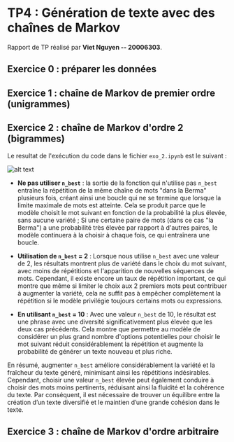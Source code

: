 
# TP4 : Génération de texte avec des chaînes de Markov

Rapport de TP réalisé par __Viet Nguyen -- 20006303__.

## Exercice 0 : préparer les données




## Exercice 1 : chaîne de Markov de premier ordre (unigrammes)




## Exercice 2 : chaîne de Markov d'ordre 2 (bigrammes)

Le resultat de l'exécution du code dans le fichier `exo_2.ipynb` est le suivant :

![alt text](screenshot/screenshot_bigram.png)

- **Ne pas utiliser `n_best`** : la sortie de la fonction qui n'utilise pas `n_best` entraîne la répétition de la même chaîne de mots "dans la Berma" plusieurs fois, créant ainsi une boucle qui ne se termine que lorsque la limite maximale de mots est atteinte. Cela se produit parce que le modèle choisit le mot suivant en fonction de la probabilité la plus élevée, sans aucune variété ; Si une certaine paire de mots (dans ce cas "la Berma") a une probabilité très élevée par rapport à d'autres paires, le modèle continuera à la choisir à chaque fois, ce qui entraînera une boucle.

- **Utilisation de `n_best` = 2** : Lorsque nous utilise `n_best` avec une valeur de 2, les résultats montrent plus de variété dans le choix du mot suivant, avec moins de répétitions et l'apparition de nouvelles séquences de mots. Cependant, il existe encore un taux de répétition important, ce qui montre que même si limiter le choix aux 2 premiers mots peut contribuer à augmenter la variété, cela ne suffit pas à empêcher complètement la répétition si le modèle privilégie toujours certains mots ou expressions.

- **En utilisant `n_best` = 10** : Avec une valeur `n_best` de 10, le résultat est une phrase avec une diversité significativement plus élevée que les deux cas précédents. Cela montre que permettre au modèle de considérer un plus grand nombre d'options potentielles pour choisir le mot suivant réduit considérablement la répétition et augmente la probabilité de générer un texte nouveau et plus riche.

En résumé, augmenter `n_best` améliore considérablement la variété et la fraîcheur du texte généré, minimisant ainsi les répétitions indésirables. Cependant, choisir une valeur `n_best` élevée peut également conduire à choisir des mots moins pertinents, réduisant ainsi la fluidité et la cohérence du texte. Par conséquent, il est nécessaire de trouver un équilibre entre la création d’un texte diversifié et le maintien d’une grande cohésion dans le texte.



## Exercice 3 : chaîne de Markov d'ordre arbitraire

